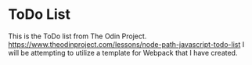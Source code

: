 # ToDo List
This is the ToDo list from The Odin Project.  
https://www.theodinproject.com/lessons/node-path-javascript-todo-list
I will be attempting to utilize a template for Webpack that I have created.